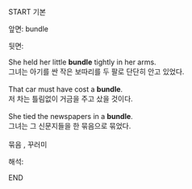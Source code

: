 START
기본

앞면:
bundle


뒷면:
<div>She held her little <strong>bundle</strong> tightly in her arms. </div><div><div>그녀는 아기를 싼 작은 보따리를 두 팔로 단단히 안고 있었다.</div></div><div><br></div><div><div>That car must have cost a <strong>bundle</strong>. </div><div><div>저 차는 틀림없이 거금을 주고 샀을 것이다.</div></div></div><div><br></div><div><div>She tied the newspapers in a <strong>bundle</strong>. </div><div><div>그녀는 그 신문지들을 한 묶음으로 묶었다.</div></div></div><div><br></div><div>묶음 , 꾸러미</div>


해석:

END